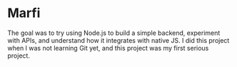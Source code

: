 # Marfi

The goal was to try using Node.js to build a simple backend, experiment with APIs, and understand how it integrates with native JS.
I did this project when I was not learning Git yet, and this project was my first serious project.
